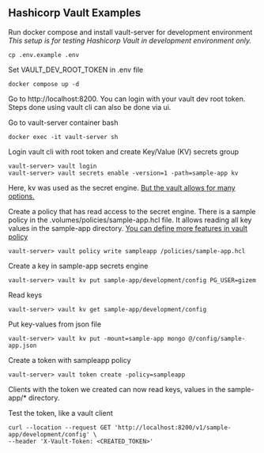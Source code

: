 ## Hashicorp Vault Examples

Run docker compose and install vault-server for development environment
*This setup is for testing Hashicorp Vault in development environment only.*

	cp .env.example .env
	
Set VAULT_DEV_ROOT_TOKEN in .env file

    docker compose up -d

Go to http://localhost:8200. You can login with your vault dev root token. Steps done using vault cli can also be done via ui.


Go to vault-server container bash

    docker exec -it vault-server sh

Login vault cli with root token and create Key/Value (KV) secrets group

    vault-server> vault login
    vault-server> vault secrets enable -version=1 -path=sample-app kv

Here, kv was used as the secret engine. [But the vault allows for many options.](https://www.vaultproject.io/docs/secrets)

 Create a policy that has read access to the secret engine.
 There is a sample policy in the .volumes/policies/sample-app.hcl file. It allows reading all key values in the sample-app directory. [You can define more features in vault policy](https://www.vaultproject.io/docs/concepts/policies)

    vault-server> vault policy write sampleapp /policies/sample-app.hcl


Create a key in sample-app secrets engine

    vault-server> vault kv put sample-app/development/config PG_USER=gizem

Read keys

    vault-server> vault kv get sample-app/development/config

Put key-values from json file

    vault-server> vault kv put -mount=sample-app mongo @/config/sample-app.json

Create a token with sampleapp policy

    vault-server> vault token create -policy=sampleapp

Clients with the token we created can now read keys, values in the sample-app/* directory.

Test the token, like a vault client 

    curl --location --request GET 'http://localhost:8200/v1/sample-app/development/config' \
    --header 'X-Vault-Token: <CREATED_TOKEN>'
